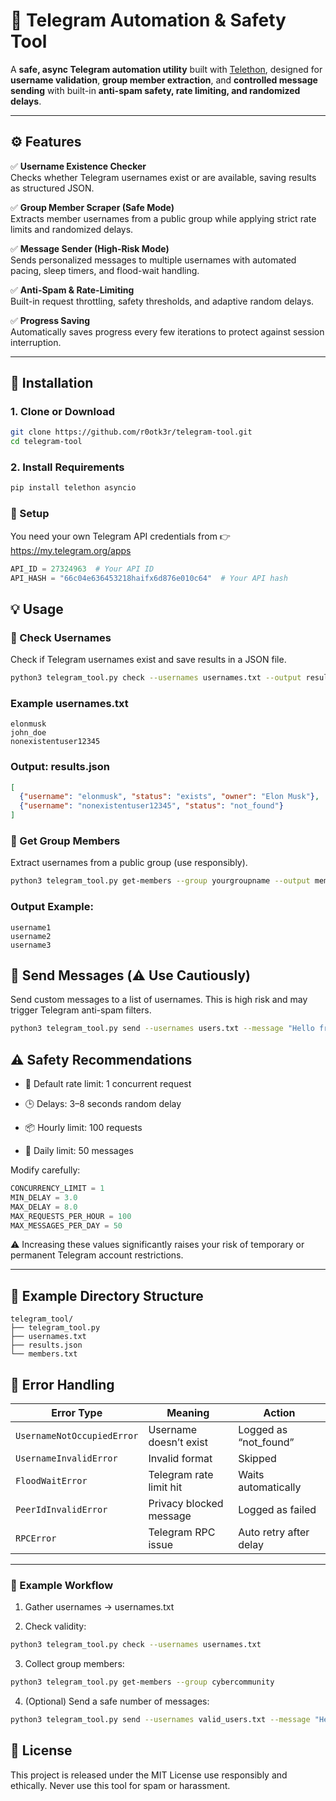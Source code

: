 # 🧠 Telegram Automation & Safety Tool

A **safe, async Telegram automation utility** built with [Telethon](https://github.com/LonamiWebs/Telethon), designed for **username validation**, **group member extraction**, and **controlled message sending**  with built-in **anti-spam safety, rate limiting, and randomized delays**.

---

## ⚙️ Features

✅ **Username Existence Checker**  
Checks whether Telegram usernames exist or are available, saving results as structured JSON.

✅ **Group Member Scraper (Safe Mode)**  
Extracts member usernames from a public group while applying strict rate limits and randomized delays.

✅ **Message Sender (High-Risk Mode)**  
Sends personalized messages to multiple usernames with automated pacing, sleep timers, and flood-wait handling.

✅ **Anti-Spam & Rate-Limiting**  
Built-in request throttling, safety thresholds, and adaptive random delays.

✅ **Progress Saving**  
Automatically saves progress every few iterations to protect against session interruption.

---

## 🚀 Installation

### 1. Clone or Download
```bash
git clone https://github.com/r0otk3r/telegram-tool.git
cd telegram-tool
```
### 2. Install Requirements
```bash
pip install telethon asyncio
```

### 🔐 Setup

You need your own Telegram API credentials from
👉 https://my.telegram.org/apps

```python
API_ID = 27324963  # Your API ID
API_HASH = "66c04e636453218haifx6d876e010c64"  # Your API hash
```
## 💡 Usage
### 🔎 Check Usernames

Check if Telegram usernames exist and save results in a JSON file.
```bash
python3 telegram_tool.py check --usernames usernames.txt --output results.json
```
### Example usernames.txt
```ngix
elonmusk
john_doe
nonexistentuser12345
```
### Output: results.json
```json
[
  {"username": "elonmusk", "status": "exists", "owner": "Elon Musk"},
  {"username": "nonexistentuser12345", "status": "not_found"}
]
```
### 👥 Get Group Members

Extract usernames from a public group (use responsibly).
```bash
python3 telegram_tool.py get-members --group yourgroupname --output members.txt
```
### Output Example:
```nginx
username1
username2
username3
```
## 💬 Send Messages (⚠️ Use Cautiously)

Send custom messages to a list of usernames.
This is high risk and may trigger Telegram anti-spam filters.
```bash
python3 telegram_tool.py send --usernames users.txt --message "Hello from TelegramTool!"
```
## ⚠️ Safety Recommendations

- 🧩 Default rate limit: 1 concurrent request

- 🕒 Delays: 3–8 seconds random delay

- 📦 Hourly limit: 100 requests

- 💌 Daily limit: 50 messages

Modify carefully:
```python
CONCURRENCY_LIMIT = 1
MIN_DELAY = 3.0
MAX_DELAY = 8.0
MAX_REQUESTS_PER_HOUR = 100
MAX_MESSAGES_PER_DAY = 50
```
⚠️ Increasing these values significantly raises your risk of temporary or permanent Telegram account restrictions.

---

## 📁 Example Directory Structure
```pgsql
telegram_tool/
├── telegram_tool.py
├── usernames.txt
├── results.json
└── members.txt
```
## 🧩 Error Handling
| Error Type                 | Meaning                 | Action                 |
| -------------------------- | ----------------------- | ---------------------- |
| `UsernameNotOccupiedError` | Username doesn’t exist  | Logged as “not_found”  |
| `UsernameInvalidError`     | Invalid format          | Skipped                |
| `FloodWaitError`           | Telegram rate limit hit | Waits automatically    |
| `PeerIdInvalidError`       | Privacy blocked message | Logged as failed       |
| `RPCError`                 | Telegram RPC issue      | Auto retry after delay |

---
### 🧠 Example Workflow

1. Gather usernames → usernames.txt

2. Check validity:
```bash
python3 telegram_tool.py check --usernames usernames.txt
```
3. Collect group members:
```bash
python3 telegram_tool.py get-members --group cybercommunity
```
4. (Optional) Send a safe number of messages:
```bash
python3 telegram_tool.py send --usernames valid_users.txt --message "Hey there 👋"
```
## 🧾 License

This project is released under the MIT License  use responsibly and ethically.
Never use this tool for spam or harassment.

